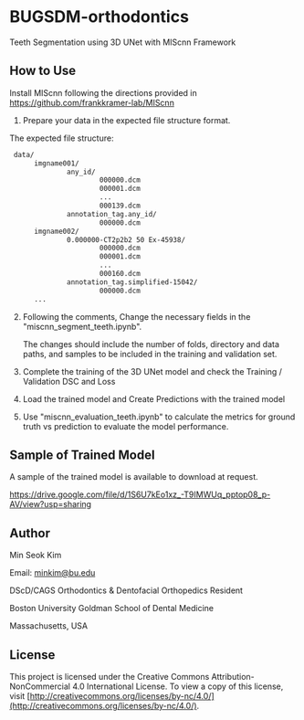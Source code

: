 # BUGSDM-orthodontics
Teeth Segmentation using 3D UNet with MIScnn Framework

## How to Use 
Install MIScnn following the directions provided in https://github.com/frankkramer-lab/MIScnn

1. Prepare your data in the expected file structure format.

The expected file structure:
```sh
 data/
      imgname001/
              any_id/
                      000000.dcm
                      000001.dcm
                      ...
                      000139.dcm
              annotation_tag.any_id/
                      000000.dcm
      imgname002/
              0.000000-CT2p2b2 50 Ex-45938/
                      000000.dcm
                      000001.dcm
                      ...
                      000160.dcm
              annotation_tag.simplified-15042/
                      000000.dcm
      ...
```

2. Following the comments, Change the necessary fields in the "miscnn_segment_teeth.ipynb".

   The changes should include the number of folds, directory and data paths, and samples to be included in the training and validation set.

3. Complete the training of the 3D UNet model and check the Training / Validation DSC and Loss 

4. Load the trained model and Create Predictions with the trained model

5. Use "miscnn_evaluation_teeth.ipynb" to calculate the metrics for ground truth vs prediction to evaluate the model performance.

## Sample of Trained Model

A sample of the trained model is available to download at request. 

https://drive.google.com/file/d/1S6U7kEo1xz_-T9IMWUq_pptop08_p-AV/view?usp=sharing

## Author 
Min Seok Kim 

Email: minkim@bu.edu

DScD/CAGS Orthodontics & Dentofacial Orthopedics Resident

Boston University Goldman School of Dental Medicine

Massachusetts, USA

## License

This project is licensed under the Creative Commons Attribution-NonCommercial 4.0 International License. To view a copy of this license, visit [http://creativecommons.org/licenses/by-nc/4.0/](http://creativecommons.org/licenses/by-nc/4.0/).

